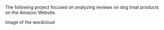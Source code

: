 The following project focused on analyzing reviews on dog treat products on the Amazon Website.

Image of the wordcloud 
